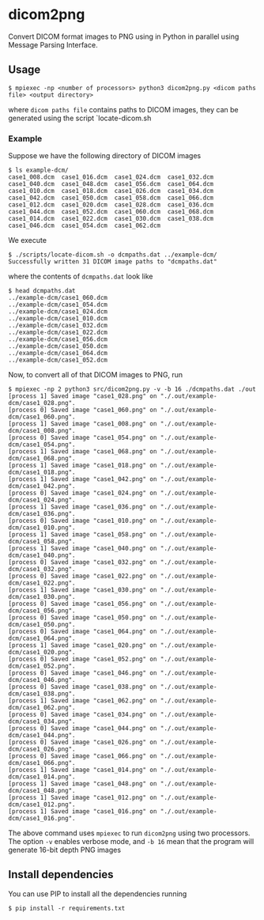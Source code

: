 # dicom2png
Convert DICOM format images to PNG using in Python in parallel using Message
Parsing Interface.

## Usage
```
$ mpiexec -np <number of processors> python3 dicom2png.py <dicom paths file> <output directory>
```
where `dicom paths file` contains paths to DICOM images, they can be generated
using the script `locate-dicom.sh

### Example
Suppose we have the following directory of DICOM images
```
$ ls example-dcm/
case1_008.dcm  case1_016.dcm  case1_024.dcm  case1_032.dcm  case1_040.dcm  case1_048.dcm  case1_056.dcm  case1_064.dcm
case1_010.dcm  case1_018.dcm  case1_026.dcm  case1_034.dcm  case1_042.dcm  case1_050.dcm  case1_058.dcm  case1_066.dcm
case1_012.dcm  case1_020.dcm  case1_028.dcm  case1_036.dcm  case1_044.dcm  case1_052.dcm  case1_060.dcm  case1_068.dcm
case1_014.dcm  case1_022.dcm  case1_030.dcm  case1_038.dcm  case1_046.dcm  case1_054.dcm  case1_062.dcm
```

We execute
```
$ ./scripts/locate-dicom.sh -o dcmpaths.dat ../example-dcm/
Successfully written 31 DICOM image paths to "dcmpaths.dat"
```
where the contents of `dcmpaths.dat` look like
```
$ head dcmpaths.dat
../example-dcm/case1_060.dcm
../example-dcm/case1_054.dcm
../example-dcm/case1_024.dcm
../example-dcm/case1_010.dcm
../example-dcm/case1_032.dcm
../example-dcm/case1_022.dcm
../example-dcm/case1_056.dcm
../example-dcm/case1_050.dcm
../example-dcm/case1_064.dcm
../example-dcm/case1_052.dcm
```
Now, to convert all of that DICOM images to PNG, run
```
$ mpiexec -np 2 python3 src/dicom2png.py -v -b 16 ./dcmpaths.dat ./out
[process 1] Saved image "case1_028.png" on "./.out/example-dcm/case1_028.png".
[process 0] Saved image "case1_060.png" on "./.out/example-dcm/case1_060.png".
[process 1] Saved image "case1_008.png" on "./.out/example-dcm/case1_008.png".
[process 0] Saved image "case1_054.png" on "./.out/example-dcm/case1_054.png".
[process 1] Saved image "case1_068.png" on "./.out/example-dcm/case1_068.png".
[process 1] Saved image "case1_018.png" on "./.out/example-dcm/case1_018.png".
[process 1] Saved image "case1_042.png" on "./.out/example-dcm/case1_042.png".
[process 0] Saved image "case1_024.png" on "./.out/example-dcm/case1_024.png".
[process 1] Saved image "case1_036.png" on "./.out/example-dcm/case1_036.png".
[process 0] Saved image "case1_010.png" on "./.out/example-dcm/case1_010.png".
[process 1] Saved image "case1_058.png" on "./.out/example-dcm/case1_058.png".
[process 1] Saved image "case1_040.png" on "./.out/example-dcm/case1_040.png".
[process 0] Saved image "case1_032.png" on "./.out/example-dcm/case1_032.png".
[process 0] Saved image "case1_022.png" on "./.out/example-dcm/case1_022.png".
[process 1] Saved image "case1_030.png" on "./.out/example-dcm/case1_030.png".
[process 0] Saved image "case1_056.png" on "./.out/example-dcm/case1_056.png".
[process 0] Saved image "case1_050.png" on "./.out/example-dcm/case1_050.png".
[process 0] Saved image "case1_064.png" on "./.out/example-dcm/case1_064.png".
[process 1] Saved image "case1_020.png" on "./.out/example-dcm/case1_020.png".
[process 0] Saved image "case1_052.png" on "./.out/example-dcm/case1_052.png".
[process 0] Saved image "case1_046.png" on "./.out/example-dcm/case1_046.png".
[process 0] Saved image "case1_038.png" on "./.out/example-dcm/case1_038.png".
[process 1] Saved image "case1_062.png" on "./.out/example-dcm/case1_062.png".
[process 0] Saved image "case1_034.png" on "./.out/example-dcm/case1_034.png".
[process 0] Saved image "case1_044.png" on "./.out/example-dcm/case1_044.png".
[process 0] Saved image "case1_026.png" on "./.out/example-dcm/case1_026.png".
[process 0] Saved image "case1_066.png" on "./.out/example-dcm/case1_066.png".
[process 1] Saved image "case1_014.png" on "./.out/example-dcm/case1_014.png".
[process 1] Saved image "case1_048.png" on "./.out/example-dcm/case1_048.png".
[process 1] Saved image "case1_012.png" on "./.out/example-dcm/case1_012.png".
[process 1] Saved image "case1_016.png" on "./.out/example-dcm/case1_016.png".
```
The above command uses `mpiexec` to run `dicom2png` using two processors. The
option `-v` enables verbose mode, and `-b 16` mean that the program will generate
16-bit depth PNG images

## Install dependencies
You can use PIP to install all the dependencies running
```
$ pip install -r requirements.txt
```
